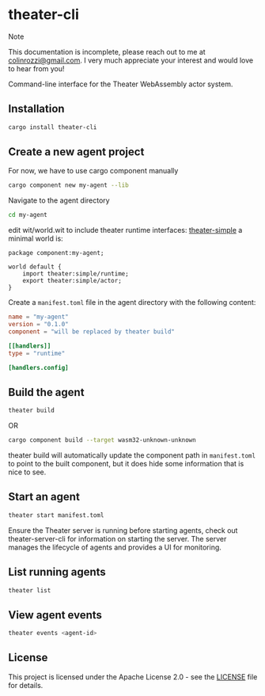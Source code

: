# theater-cli

> [!NOTE]
> This documentation is incomplete, please reach out to me at colinrozzi@gmail.com. I very much appreciate your interest and would love to hear from you!

Command-line interface for the Theater WebAssembly actor system.

## Installation

```bash
cargo install theater-cli
```

## Create a new agent project
For now, we have to use cargo component manually
```bash
cargo component new my-agent --lib
```
Navigate to the agent directory
```bash
cd my-agent
```
edit wit/world.wit to include theater runtime interfaces:
[theater-simple](https://wa.dev/theater:simple)
a minimal world is:
```wit
package component:my-agent;

world default {
    import theater:simple/runtime;
    export theater:simple/actor;
}
```

Create a `manifest.toml` file in the agent directory with the following content:
```toml
name = "my-agent"
version = "0.1.0"
component = "will be replaced by theater build"

[[handlers]]
type = "runtime"

[handlers.config]
```

## Build the agent
```bash
theater build
```
OR 
```bash
cargo component build --target wasm32-unknown-unknown
```
theater build will automatically update the component path in `manifest.toml` to point to the built component, but it does hide some information that is nice to see.

## Start an agent
```bash
theater start manifest.toml
```
Ensure the Theater server is running before starting agents, check out theater-server-cli for information on starting the server. The server manages the lifecycle of agents and provides a UI for monitoring.

## List running agents
```bash
theater list
```

## View agent events
```bash
theater events <agent-id>
```

## License

This project is licensed under the Apache License 2.0 - see the [LICENSE](../../LICENSE) file for details.
